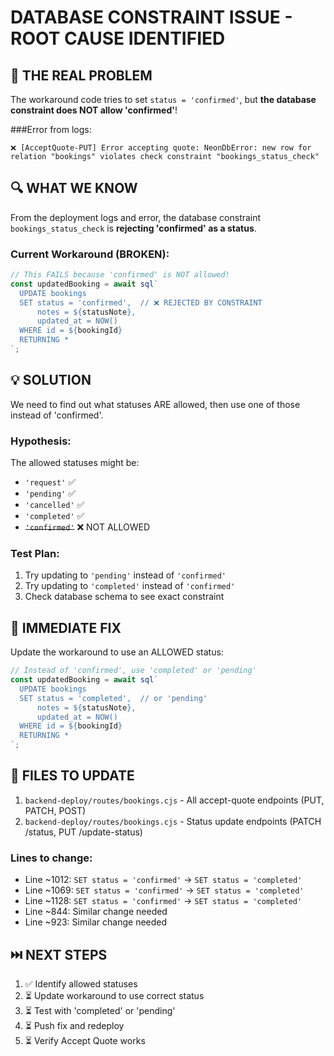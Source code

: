 # DATABASE CONSTRAINT ISSUE - ROOT CAUSE IDENTIFIED

## 🚨 THE REAL PROBLEM

The workaround code tries to set `status = 'confirmed'`, but **the database constraint does NOT allow 'confirmed'**!

###Error from logs:
```
❌ [AcceptQuote-PUT] Error accepting quote: NeonDbError: new row for relation "bookings" violates check constraint "bookings_status_check"
```

## 🔍 WHAT WE KNOW

From the deployment logs and error, the database constraint `bookings_status_check` is **rejecting 'confirmed' as a status**.

### Current Workaround (BROKEN):
```javascript
// This FAILS because 'confirmed' is NOT allowed!
const updatedBooking = await sql`
  UPDATE bookings 
  SET status = 'confirmed',  // ❌ REJECTED BY CONSTRAINT
      notes = ${statusNote},
      updated_at = NOW()
  WHERE id = ${bookingId}
  RETURNING *
`;
```

## 💡 SOLUTION

We need to find out what statuses ARE allowed, then use one of those instead of 'confirmed'.

### Hypothesis:
The allowed statuses might be:
- `'request'` ✅
- `'pending'` ✅
- `'cancelled'` ✅
- `'completed'` ✅
- ~~`'confirmed'`~~ ❌ NOT ALLOWED

### Test Plan:
1. Try updating to `'pending'` instead of `'confirmed'`
2. Try updating to `'completed'` instead of `'confirmed'`
3. Check database schema to see exact constraint

## 🔧 IMMEDIATE FIX

Update the workaround to use an ALLOWED status:

```javascript
// Instead of 'confirmed', use 'completed' or 'pending'
const updatedBooking = await sql`
  UPDATE bookings 
  SET status = 'completed',  // or 'pending'
      notes = ${statusNote},
      updated_at = NOW()
  WHERE id = ${bookingId}
  RETURNING *
`;
```

## 📝 FILES TO UPDATE

1. `backend-deploy/routes/bookings.cjs` - All accept-quote endpoints (PUT, PATCH, POST)
2. `backend-deploy/routes/bookings.cjs` - Status update endpoints (PATCH /status, PUT /update-status)

### Lines to change:
- Line ~1012: `SET status = 'confirmed'` → `SET status = 'completed'`
- Line ~1069: `SET status = 'confirmed'` → `SET status = 'completed'`
- Line ~1128: `SET status = 'confirmed'` → `SET status = 'completed'`
- Line ~844: Similar change needed
- Line ~923: Similar change needed

## ⏭️ NEXT STEPS

1. ✅ Identify allowed statuses
2. ⏳ Update workaround to use correct status
3. ⏳ Test with 'completed' or 'pending'
4. ⏳ Push fix and redeploy
5. ⏳ Verify Accept Quote works
